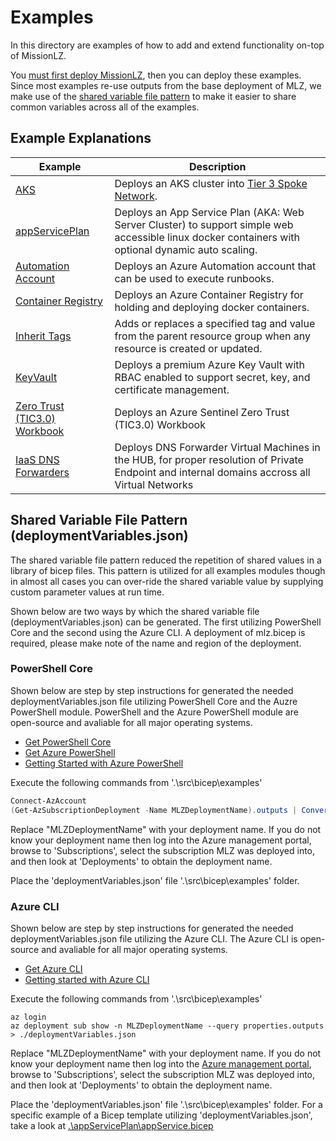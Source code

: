 # Examples

In this directory are examples of how to add and extend functionality on-top of MissionLZ.

You [must first deploy MissionLZ](../README.md#Deployment), then you can deploy these examples. Since most examples re-use outputs from the base deployment of MLZ, we make use of the [shared variable file pattern](https://docs.microsoft.com/en-us/azure/azure-resource-manager/bicep/patterns-shared-variable-file) to make it easier to share common variables across all of the examples.

## Example Explanations

Example | Description
------- | -----------
[AKS](./aks) | Deploys an AKS cluster into [Tier 3 Spoke Network](../add-ons/tier3/README.md).
[appServicePlan](./app-service-plan) | Deploys an App Service Plan (AKA: Web Server Cluster) to support simple web accessible linux docker containers with optional dynamic auto scaling.
[Automation Account](./automation-account) | Deploys an Azure Automation account that can be used to execute runbooks.
[Container Registry](./container-registry/) | Deploys an Azure Container Registry for holding and deploying docker containers.
[Inherit Tags](./inherit-tags) | Adds or replaces a specified tag and value from the parent resource group when any resource is created or updated.
[KeyVault](./key-vault/) | Deploys a premium Azure Key Vault with RBAC enabled to support secret, key, and certificate management.
[Zero Trust (TIC3.0) Workbook](./zero-trust-workbook) | Deploys an Azure Sentinel Zero Trust (TIC3.0) Workbook
[IaaS DNS Forwarders](./iaas-dns-forwarders) | Deploys DNS Forwarder Virtual Machines in the HUB, for proper resolution of Private Endpoint and internal domains accross all Virtual Networks

## Shared Variable File Pattern (deploymentVariables.json)

The shared variable file pattern reduced the repetition of shared values in a library of bicep files.   This pattern is utilized for all examples modules though in almost all cases you can over-ride the shared variable value by supplying custom parameter values at run time.  

Shown below are two ways by which the shared variable file (deploymentVariables.json) can be generated.  The first utilizing PowerShell Core and the second using the Azure CLI.  A deployment of mlz.bicep is required, please make note of the name and region of the deployment.

### PowerShell Core

Shown below are step by step instructions for generated the needed deploymentVariables.json file utilizing PowerShell Core and the Auzre PowerShell module.  PowerShell and the Azure PowerShell module are open-source and avaliable for all major operating systems.

* [Get PowerShell Core](https://github.com/PowerShell/PowerShell/releases)
* [Get Azure PowerShell](https://docs.microsoft.com/en-us/powershell/azure/install-az-ps)
* [Getting Started with Azure PowerShell](https://docs.microsoft.com/en-us/powershell/azure/get-started-azureps)

Execute the following commands from '.\src\bicep\examples\'

```PowerShell
Connect-AzAccount
(Get-AzSubscriptionDeployment -Name MLZDeploymentName).outputs | ConvertTo-Json | Out-File -FilePath .\deploymentVariables.json
```

Replace "MLZDeploymentName" with your deployment name.  If you do not know your deployment name then log into the Azure management portal, browse to 'Subscriptions', select the subscription MLZ was deployed into, and then look at 'Deployments' to obtain the deployment name.

Place the 'deploymentVariables.json' file '.\src\bicep\examples\' folder.  

### Azure CLI

Shown below are step by step instructions for generated the needed deploymentVariables.json file utilizing the Azure CLI.  The Azure CLI is open-source and avaliable for all major operating systems.

* [Get Azure CLI](https://docs.microsoft.com/en-us/cli/azure/install-azure-cli)
* [Getting started with Azure CLI](https://docs.microsoft.com/en-us/cli/azure/get-started-with-azure-cli)

Execute the following commands from '.\src\bicep\examples\'

```Azure CLI
az login
az deployment sub show -n MLZDeploymentName --query properties.outputs > ./deploymentVariables.json
```

Replace "MLZDeploymentName" with your deployment name.  If you do not know your deployment name then log into the [Azure management portal](https://portal.azure.com), browse to 'Subscriptions', select the subscription MLZ was deployed into, and then look at 'Deployments' to obtain the deployment name.

Place the 'deploymentVariables.json' file '.\src\bicep\examples\' folder.  For a specific example of a Bicep template utilizing 'deploymentVariables.json', take a look at [.\appServicePlan\appService.bicep](.\appServicePlan\appService.bicep)
